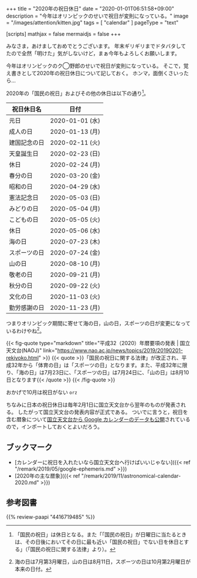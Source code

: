+++
title = "2020年の祝日休日"
date =  "2020-01-01T06:51:58+09:00"
description = "今年はオリンピックのせいで祝日が変則になっている。"
image = "/images/attention/kitten.jpg"
tags = [ "calendar" ]
pageType = "text"

[scripts]
  mathjax = false
  mermaidjs = false
+++

みなさま，あけましておめでとうございます。
年末ギリギリまでドタバタしてたので全然「明けた」気がしないけど，まぁ今年もよろしくお願いします。

今年はオリンピックのク◯野郎のせいで祝日が変則になっている。
そこで，覚え書きとして2020年の祝日休日について記しておく。
ホンマ，面倒くさいったら...

2020年の「国民の祝日」およびその他の休日は以下の通り[^hd1]。

[^hd1]: 「国民の祝日」は休日となる。また「「国民の祝日」が日曜日に当たるときは、その日後においてその日に最も近い「国民の祝日」でない日を休日とする」（「国民の祝日に関する法律」より）。

| 祝日休日名   | 日付            |
| ------------ | --------------- |
| 元日         | 2020-01-01 (水) |
| 成人の日     | 2020-01-13 (月) |
| 建国記念の日 | 2020-02-11 (火) |
| 天皇誕生日   | 2020-02-23 (日) |
| 休日         | 2020-02-24 (月) |
| 春分の日     | 2020-03-20 (金) |
| 昭和の日     | 2020-04-29 (水) |
| 憲法記念日   | 2020-05-03 (日) |
| みどりの日   | 2020-05-04 (月) |
| こどもの日   | 2020-05-05 (火) |
| 休日         | 2020-05-06 (水) |
| 海の日       | 2020-07-23 (木) |
| スポーツの日 | 2020-07-24 (金) |
| 山の日       | 2020-08-10 (月) |
| 敬老の日     | 2020-09-21 (月) |
| 秋分の日     | 2020-09-22 (火) |
| 文化の日     | 2020-11-03 (火) |
| 勤労感謝の日 | 2020-11-23 (月) |

つまりオリンピック期間に寄せて海の日，山の日，スポーツの日が変更になっているわけやね[^hd2]。

[^hd2]: 海の日は7月第3月曜日，山の日は8月11日，スポーツの日は10月第2月曜日が本来の日付。

{{< fig-quote type="markdown" title="平成32（2020）年暦要項の発表 | 国立天文台(NAOJ)" link="https://www.nao.ac.jp/news/topics/2019/20190201-rekiyoko.html" >}}
{{< quote >}}「国民の祝日に関する法律」が改正され、平成32年から「体育の日」は「スポーツの日」となります。また、平成32年に限り、「海の日」は7月23日に、「スポーツの日」は7月24日に、「山の日」は8月10日となります{{< /quote >}}
{{< /fig-quote >}}

おかげで10月は祝日がない `orz`

ちなみに日本の祝日休日は毎年2月1日に国立天文台から翌年のものが発表される。
したがって国立天文台の発表内容が正式である。
ついでに言うと，祝日を含む暦象について[国立天文台から Google カレンダーのデータも公開](https://eco.mtk.nao.ac.jp/koyomi/ "国立天文台 天文情報センター 暦計算室")されているので，インポートしておくとよいだろう。

## ブックマーク

- [カレンダーに祝日を入れたいなら国立天文台へ行けばいいじゃない]({{< ref "/remark/2019/05/google-ephemeris.md" >}})
- [2020年の主な暦象]({{< ref "/remark/2019/11/astronomical-calendar-2020.md" >}})

## 参考図書

{{% review-paapi "4416719485" %}} <!-- 天文年鑑 2020年版 -->
